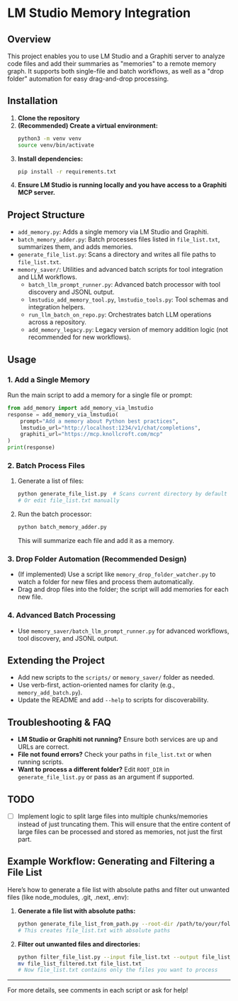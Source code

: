 # LM Studio Memory Integration

## Overview

This project enables you to use LM Studio and a Graphiti server to analyze code files and add their summaries as "memories" to a remote memory graph. It supports both single-file and batch workflows, as well as a "drop folder" automation for easy drag-and-drop processing.

## Installation

1. **Clone the repository**
2. **(Recommended) Create a virtual environment:**
   ```bash
   python3 -m venv venv
   source venv/bin/activate
   ```
3. **Install dependencies:**
   ```bash
   pip install -r requirements.txt
   ```
4. **Ensure LM Studio is running locally and you have access to a Graphiti MCP server.**

## Project Structure

- `add_memory.py`: Adds a single memory via LM Studio and Graphiti.
- `batch_memory_adder.py`: Batch processes files listed in `file_list.txt`, summarizes them, and adds memories.
- `generate_file_list.py`: Scans a directory and writes all file paths to `file_list.txt`.
- `memory_saver/`: Utilities and advanced batch scripts for tool integration and LLM workflows.
  - `batch_llm_prompt_runner.py`: Advanced batch processor with tool discovery and JSONL output.
  - `lmstudio_add_memory_tool.py`, `lmstudio_tools.py`: Tool schemas and integration helpers.
  - `run_llm_batch_on_repo.py`: Orchestrates batch LLM operations across a repository.
  - `add_memory_legacy.py`: Legacy version of memory addition logic (not recommended for new workflows).

## Usage

### 1. Add a Single Memory

Run the main script to add a memory for a single file or prompt:

```python
from add_memory import add_memory_via_lmstudio
response = add_memory_via_lmstudio(
    prompt="Add a memory about Python best practices",
    lmstudio_url="http://localhost:1234/v1/chat/completions",
    graphiti_url="https://mcp.knollcroft.com/mcp"
)
print(response)
```

### 2. Batch Process Files

1. Generate a list of files:
   ```bash
   python generate_file_list.py  # Scans current directory by default
   # Or edit file_list.txt manually
   ```
2. Run the batch processor:
   ```bash
   python batch_memory_adder.py
   ```
   This will summarize each file and add it as a memory.

### 3. Drop Folder Automation (Recommended Design)

- (If implemented) Use a script like `memory_drop_folder_watcher.py` to watch a folder for new files and process them automatically.
- Drag and drop files into the folder; the script will add memories for each new file.

### 4. Advanced Batch Processing

- Use `memory_saver/batch_llm_prompt_runner.py` for advanced workflows, tool discovery, and JSONL output.

## Extending the Project

- Add new scripts to the `scripts/` or `memory_saver/` folder as needed.
- Use verb-first, action-oriented names for clarity (e.g., `memory_add_batch.py`).
- Update the README and add `--help` to scripts for discoverability.

## Troubleshooting & FAQ

- **LM Studio or Graphiti not running?** Ensure both services are up and URLs are correct.
- **File not found errors?** Check your paths in `file_list.txt` or when running scripts.
- **Want to process a different folder?** Edit `ROOT_DIR` in `generate_file_list.py` or pass as an argument if supported.

## TODO

- [ ] Implement logic to split large files into multiple chunks/memories instead of just truncating them. This will ensure that the entire content of large files can be processed and stored as memories, not just the first part.

## Example Workflow: Generating and Filtering a File List

Here’s how to generate a file list with absolute paths and filter out unwanted files (like node_modules, .git, .next, .env):

1. **Generate a file list with absolute paths:**

   ```bash
   python generate_file_list_from_path.py --root-dir /path/to/your/folder
   # This creates file_list.txt with absolute paths
   ```

2. **Filter out unwanted files and directories:**
   ```bash
   python filter_file_list.py --input file_list.txt --output file_list_filtered.txt
   mv file_list_filtered.txt file_list.txt
   # Now file_list.txt contains only the files you want to process
   ```

---

For more details, see comments in each script or ask for help!
